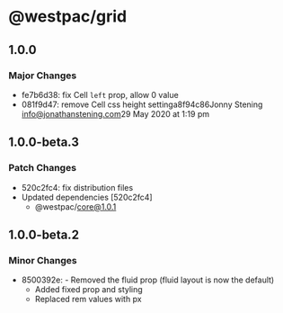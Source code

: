 # @westpac/grid

## 1.0.0

### Major Changes

- fe7b6d38: fix Cell `left` prop, allow 0 value
- 081f9d47: remove Cell css height settinga8f94c86Jonny Stening <info@jonathanstening.com>29 May 2020 at 1:19 pm

## 1.0.0-beta.3

### Patch Changes

- 520c2fc4: fix distribution files
- Updated dependencies [520c2fc4]
  - @westpac/core@1.0.1

## 1.0.0-beta.2

### Minor Changes

- 8500392e: - Removed the fluid prop (fluid layout is now the default)
  - Added fixed prop and styling
  - Replaced rem values with px
